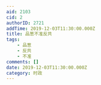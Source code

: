 ```yaml
---
aid: 2103
cid: 2
authorID: 2721
addTime: 2019-12-03T11:30:00.000Z
title: 品葱不准反共
tags:
    - 品葱
    - 反共
    - 不准
comments: []
date: 2019-12-03T11:30:00.000Z
category: 时政
---
```



